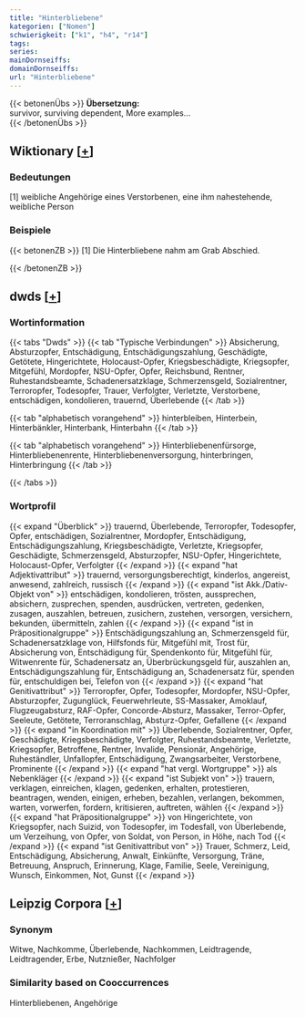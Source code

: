 ```yaml
---
title: "Hinterbliebene"
kategorien: ["Nomen"]
schwierigkeit: ["k1", "h4", "r14"]
tags:
series:
mainDornseiffs:
domainDornseiffs:
url: "Hinterbliebene"
---
```


{{< betonenÜbs >}}
**Übersetzung:**  
survivor, surviving dependent, More examples...  
{{< /betonenÜbs >}}

## Wiktionary [[+](https://de.wiktionary.org/wiki/Hinterbliebene)]

### Bedeutungen
[1] weibliche Angehörige eines Verstorbenen, eine ihm nahestehende, weibliche Person  

### Beispiele
{{< betonenZB >}}
[1] Die Hinterbliebene nahm am Grab Abschied.  

{{< /betonenZB >}}


## dwds [[+](https://www.dwds.de/wb/Hinterbliebene)]

### Wortinformation
{{< tabs "Dwds" >}}
{{< tab "Typische Verbindungen" >}}
Absicherung, Absturzopfer, Entschädigung, Entschädigungszahlung, Geschädigte, Getötete, Hingerichtete, Holocaust-Opfer, Kriegsbeschädigte, Kriegsopfer, Mitgefühl, Mordopfer, NSU-Opfer, Opfer, Reichsbund, Rentner, Ruhestandsbeamte, Schadenersatzklage, Schmerzensgeld, Sozialrentner, Terroropfer, Todesopfer, Trauer, Verfolgter, Verletzte, Verstorbene, entschädigen, kondolieren, trauernd, Überlebende
{{< /tab >}}

{{< tab "alphabetisch vorangehend" >}}
hinterbleiben, Hinterbein, Hinterbänkler, Hinterbank, Hinterbahn
{{< /tab >}}

{{< tab "alphabetisch vorangehend" >}}
Hinterbliebenenfürsorge, Hinterbliebenenrente, Hinterbliebenenversorgung, hinterbringen, Hinterbringung
{{< /tab >}}

{{< /tabs >}}

### Wortprofil
{{< expand "Überblick" >}} trauernd, Überlebende, Terroropfer, Todesopfer, Opfer, entschädigen, Sozialrentner, Mordopfer, Entschädigung, Entschädigungszahlung, Kriegsbeschädigte, Verletzte, Kriegsopfer, Geschädigte, Schmerzensgeld, Absturzopfer, NSU-Opfer, Hingerichtete, Holocaust-Opfer, Verfolgter {{< /expand >}}
{{< expand "hat Adjektivattribut" >}} trauernd, versorgungsberechtigt, kinderlos, angereist, anwesend, zahlreich, russisch {{< /expand >}}
{{< expand "ist Akk./Dativ-Objekt von" >}} entschädigen, kondolieren, trösten, aussprechen, absichern, zusprechen, spenden, ausdrücken, vertreten, gedenken, zusagen, auszahlen, betreuen, zusichern, zustehen, versorgen, versichern, bekunden, übermitteln, zahlen {{< /expand >}}
{{< expand "ist in Präpositionalgruppe" >}} Entschädigungszahlung an, Schmerzensgeld für, Schadenersatzklage von, Hilfsfonds für, Mitgefühl mit, Trost für, Absicherung von, Entschädigung für, Spendenkonto für, Mitgefühl für, Witwenrente für, Schadenersatz an, Überbrückungsgeld für, auszahlen an, Entschädigungszahlung für, Entschädigung an, Schadenersatz für, spenden für, entschuldigen bei, Telefon von {{< /expand >}}
{{< expand "hat Genitivattribut" >}} Terroropfer, Opfer, Todesopfer, Mordopfer, NSU-Opfer, Absturzopfer, Zugunglück, Feuerwehrleute, SS-Massaker, Amoklauf, Flugzeugabsturz, RAF-Opfer, Concorde-Absturz, Massaker, Terror-Opfer, Seeleute, Getötete, Terroranschlag, Absturz-Opfer, Gefallene {{< /expand >}}
{{< expand "in Koordination mit" >}} Überlebende, Sozialrentner, Opfer, Geschädigte, Kriegsbeschädigte, Verfolgter, Ruhestandsbeamte, Verletzte, Kriegsopfer, Betroffene, Rentner, Invalide, Pensionär, Angehörige, Ruheständler, Unfallopfer, Entschädigung, Zwangsarbeiter, Verstorbene, Prominente {{< /expand >}}
{{< expand "hat vergl. Wortgruppe" >}} als Nebenkläger {{< /expand >}}
{{< expand "ist Subjekt von" >}} trauern, verklagen, einreichen, klagen, gedenken, erhalten, protestieren, beantragen, wenden, einigen, erheben, bezahlen, verlangen, bekommen, warten, vorwerfen, fordern, kritisieren, auftreten, wählen {{< /expand >}}
{{< expand "hat Präpositionalgruppe" >}} von Hingerichtete, von Kriegsopfer, nach Suizid, von Todesopfer, im Todesfall, von Überlebende, um Verzeihung, von Opfer, von Soldat, von Person, in Höhe, nach Tod {{< /expand >}}
{{< expand "ist Genitivattribut von" >}} Trauer, Schmerz, Leid, Entschädigung, Absicherung, Anwalt, Einkünfte, Versorgung, Träne, Betreuung, Anspruch, Erinnerung, Klage, Familie, Seele, Vereinigung, Wunsch, Einkommen, Not, Gunst {{< /expand >}}

## Leipzig Corpora [[+](https://corpora.uni-leipzig.de/en/res?word=Hinterbliebene&corpusId=deu_newscrawl-public_2018)]


### Synonym
Witwe, Nachkomme, Überlebende, Nachkommen, Leidtragende, Leidtragender, Erbe, Nutznießer, Nachfolger


### Similarity based on Cooccurrences
Hinterbliebenen, Angehörige

